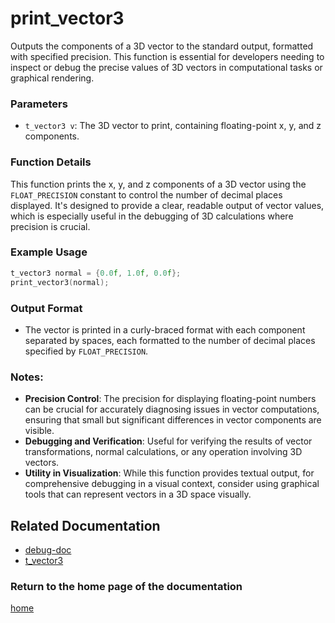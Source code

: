 # print_vector3
Outputs the components of a 3D vector to the standard output, formatted with specified precision. This function is essential for developers needing to inspect or debug the precise values of 3D vectors in computational tasks or graphical rendering.

### Parameters
- `t_vector3 v`: The 3D vector to print, containing floating-point x, y, and z components.

### Function Details
This function prints the x, y, and z components of a 3D vector using the `FLOAT_PRECISION` constant to control the number of decimal places displayed. It's designed to provide a clear, readable output of vector values, which is especially useful in the debugging of 3D calculations where precision is crucial.

### Example Usage
```c
t_vector3 normal = {0.0f, 1.0f, 0.0f};
print_vector3(normal);
```

### Output Format
- The vector is printed in a curly-braced format with each component separated by spaces, each formatted to the number of decimal places specified by `FLOAT_PRECISION`.

### Notes:
- **Precision Control**: The precision for displaying floating-point numbers can be crucial for accurately diagnosing issues in vector computations, ensuring that small but significant differences in vector components are visible.
- **Debugging and Verification**: Useful for verifying the results of vector transformations, normal calculations, or any operation involving 3D vectors.
- **Utility in Visualization**: While this function provides textual output, for comprehensive debugging in a visual context, consider using graphical tools that can represent vectors in a 3D space visually.

## Related Documentation
- [debug-doc](./debug-doc.md)
- [t_vector3](../vector/vector3/t_vector3.md)

### Return to the home page of the documentation
[home](../home.md)